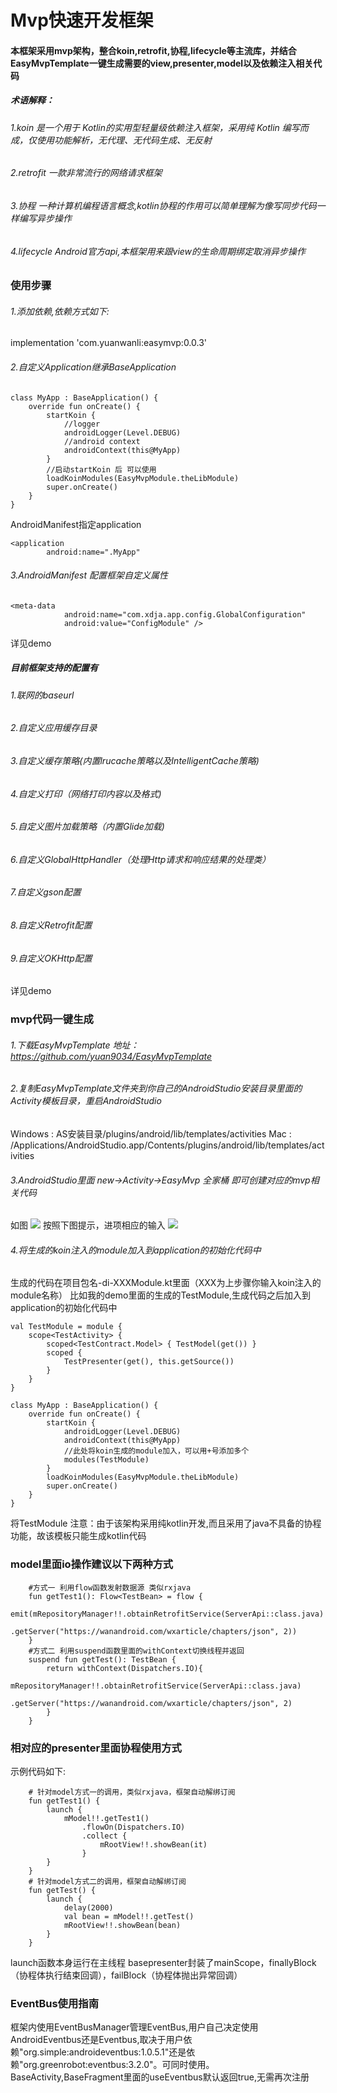 # Mvp快速开发框架
#### 本框架采用mvp架构，整合koin,retrofit,协程,lifecycle等主流库，并结合EasyMvpTemplate一键生成需要的view,presenter,model以及依赖注入相关代码
##### 术语解释：
###### 1.koin 是一个用于 Kotlin的实用型轻量级依赖注入框架，采用纯 Kotlin 编写而成，仅使用功能解析，无代理、无代码生成、无反射
###### 2.retrofit 一款非常流行的网络请求框架
###### 3.协程 一种计算机编程语言概念,kotlin协程的作用可以简单理解为像写同步代码一样编写异步操作
###### 4.lifecycle Android官方api,本框架用来跟view的生命周期绑定取消异步操作

### 使用步骤
###### 1.添加依赖,依赖方式如下:
implementation 'com.yuanwanli:easymvp:0.0.3'
###### 2.自定义Application继承BaseApplication

```
class MyApp : BaseApplication() {
    override fun onCreate() {
        startKoin {
            //logger
            androidLogger(Level.DEBUG)
            //android context
            androidContext(this@MyApp)
        }
        //启动startKoin 后 可以使用
        loadKoinModules(EasyMvpModule.theLibModule)
        super.onCreate()
    }
}
```
AndroidManifest指定application

```
<application
        android:name=".MyApp"
```

###### 3.AndroidManifest 配置框架自定义属性

```
<meta-data
            android:name="com.xdja.app.config.GlobalConfiguration"
            android:value="ConfigModule" />
```
详见demo
##### 目前框架支持的配置有
###### 1.联网的baseurl
###### 2.自定义应用缓存目录
###### 3.自定义缓存策略(内置lrucache策略以及IntelligentCache策略)
###### 4.自定义打印（网络打印内容以及格式)
###### 5.自定义图片加载策略（内置Glide加载)
###### 6.自定义GlobalHttpHandler（处理Http请求和响应结果的处理类）
###### 7.自定义gson配置
###### 8.自定义Retrofit配置
###### 9.自定义OKHttp配置
详见demo

### mvp代码一键生成
###### 1.下载EasyMvpTemplate 地址： https://github.com/yuan9034/EasyMvpTemplate
###### 2.复制EasyMvpTemplate文件夹到你自己的AndroidStudio安装目录里面的Activity模板目录，重启AndroidStudio
Windows : AS安装目录/plugins/android/lib/templates/activities
Mac : /Applications/AndroidStudio.app/Contents/plugins/android/lib/templates/activities
###### 3.AndroidStudio里面 new->Activity->EasyMvp 全家桶 即可创建对应的mvp相关代码
如图
![]( http://xdjacdn.flyou.ren/yuanwanli/2020/07/18/1595039358(1).png )
按照下图提示，进项相应的输入
![]( http://xdjacdn.flyou.ren/yuanwanli/2020/07/18/1595039860(1).png )
###### 4.将生成的koin注入的module加入到application的初始化代码中
生成的代码在项目包名-di-XXXModule.kt里面（XXX为上步骤你输入koin注入的module名称）
比如我的demo里面的生成的TestModule,生成代码之后加入到application的初始化代码中

```
val TestModule = module {
    scope<TestActivity> {
        scoped<TestContract.Model> { TestModel(get()) }
        scoped {
            TestPresenter(get(), this.getSource())
        }
    }
}
```

```
class MyApp : BaseApplication() {
    override fun onCreate() {
        startKoin {
            androidLogger(Level.DEBUG)
            androidContext(this@MyApp)
            //此处将koin生成的module加入，可以用+号添加多个
            modules(TestModule)
        }
        loadKoinModules(EasyMvpModule.theLibModule)
        super.onCreate()
    }
}
```

将TestModule
注意：由于该架构采用纯kotlin开发,而且采用了java不具备的协程功能，故该模板只能生成kotlin代码

### model里面io操作建议以下两种方式
```
    #方式一 利用flow函数发射数据源 类似rxjava
    fun getTest1(): Flow<TestBean> = flow {
        emit(mRepositoryManager!!.obtainRetrofitService(ServerApi::class.java)
            .getServer("https://wanandroid.com/wxarticle/chapters/json", 2))
    }
    #方式二 利用suspend函数里面的withContext切换线程并返回
    suspend fun getTest(): TestBean {
        return withContext(Dispatchers.IO){
            mRepositoryManager!!.obtainRetrofitService(ServerApi::class.java)
                .getServer("https://wanandroid.com/wxarticle/chapters/json", 2)
        }
    }
```
### 相对应的presenter里面协程使用方式
示例代码如下:

```
    # 针对model方式一的调用，类似rxjava，框架自动解绑订阅
    fun getTest1() {
        launch {
            mModel!!.getTest1()
                .flowOn(Dispatchers.IO)
                .collect {
                    mRootView!!.showBean(it)
                }
        }
    }
    # 针对model方式二的调用，框架自动解绑订阅
    fun getTest() {
        launch {
            delay(2000)
            val bean = mModel!!.getTest()
            mRootView!!.showBean(bean)
        }
    }
```
launch函数本身运行在主线程
basepresenter封装了mainScope，finallyBlock（协程体执行结束回调），failBlock（协程体抛出异常回调）
### EventBus使用指南
框架内使用EventBusManager管理EventBus,用户自己决定使用AndroidEventbus还是Eventbus,取决于用户依赖"org.simple:androideventbus:1.0.5.1"还是依赖"org.greenrobot:eventbus:3.2.0"。可同时使用。
BaseActivity,BaseFragment里面的useEventbus默认返回true,无需再次注册

